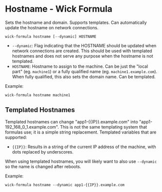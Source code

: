 Hostname - Wick Formula
=======================

Sets the hostname and domain.  Supports templates.  Can automatically update the hostname on network connections.

    wick-formula hostname [--dynamic] HOSTNAME

* `--dynamic`: Flag indicating that the HOSTNAME should be updated when network connections are created.  This should be used with templated hostnames and does not serve any purpose when the hostname is not templated.
* `HOSTNAME`: Hostname to assign to the machine.  Can be just the "local part" (eg. `machine1`) or a fully qualified name (eg. `machine1.example.com`).  When fully qualified, this also sets the domain name.  Can be templated.

Example:

    wick-formula hostname machine1


Templated Hostnames
-------------------

Templated hostnames can change "app1-{{IP}}.example.com" into "app1-192_168_0_1.example.com".  This is not the same templating system that formulas use; it is a simple string replacement.  Templated variables that are supported:

* `{{IP}}`:  Results in a string of the current IP address of the machine, with dots replaced by underscores.

When using templated hostnames, you will likely want to also use `--dynamic` so the name is changed after reboots.

Example:

    wick-formula hostname --dynamic app1-{{IP}}.example.com
